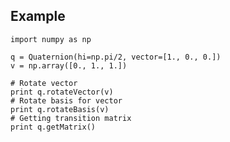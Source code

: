 ## Example

	import numpy as np
	
	q = Quaternion(hi=np.pi/2, vector=[1., 0., 0.])
	v = np.array([0., 1., 1.])
	
	# Rotate vector
	print q.rotateVector(v)
	# Rotate basis for vector
	print q.rotateBasis(v)
	# Getting transition matrix
	print q.getMatrix()
